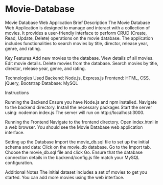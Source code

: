 # Movie-Database

Movie Database Web Application
Brief Description
The Movie Database Web Application is designed to manage and interact with a collection of movies. It provides a user-friendly interface 
to perform CRUD (Create, Read, Update, Delete) operations on the movie database. The application includes functionalities to search movies 
by title, director, release year, genre, and rating.

Key Features
Add new movies to the database.
View details of all movies.
Edit movie details.
Delete movies from the database.
Search movies by title, director, release year, genre, and rating.


Technologies Used
Backend: Node.js, Express.js
Frontend: HTML, CSS, jQuery, Bootstrap
Database: MySQL



Instructions

Running the Backend
Ensure you have Node.js and npm installed.
Navigate to the backend directory.
Install the necessary packages
Start the server using:
nodemon index.js
The server will run on http://localhost:3000.

Running the Frontend
Navigate to the frontend directory.
Open index.html in a web browser.
You should see the Movie Database web application interface.

Setting up the Database
Import the movie_db.sql file to set up the initial schema and data:
Click on the movie_db database.
Go to the Import tab.
Choose the movie_db.sql file and click Go.
Ensure that the database connection details in the backend/config.js file match your MySQL configuration.


Additional Notes
The initial dataset includes a set of movies to get you started. You can add more movies using the web interface.
